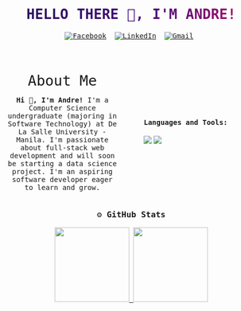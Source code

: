 <style>
  p, h1, h3, h4, span {
    font-family: "Lucida Console", monospace;
  }

  .animate-character
  {
    text-transform: uppercase;
    background-image: linear-gradient(
      -225deg,
      #231557 0%,
      #44107a 29%,
      #ff1361 67%,
      #fff800 100%
    );
    background-size: auto auto;
    background-clip: border-box;
    background-size: 200% auto;
    color: #fff;
    background-clip: text;
    text-fill-color: transparent;
    -webkit-background-clip: text;
    -webkit-text-fill-color: transparent;
    animation: textclip 3s linear infinite;
  }

  @keyframes textclip {
    to {
      background-position: 200% center;
    }
  }
</style>

<h1 align="center" class="animate-character">
Hello there 👋, I'm Andre!
</h1>

<p align="center">
<a href="https://www.facebook.com/karlandre.aquino/"><img src="https://img.shields.io/badge/facebook-%231877F2.svg?&style=for-the-badge&logo=facebook&logoColor=white" alt="Facebook" /></a>&nbsp;
<a href="https://www.linkedin.com/in/karl-andre-aquino/"><img src="https://img.shields.io/badge/linkedin-%230077B5.svg?&style=for-the-badge&logo=linkedin&logoColor=white" alt="LinkedIn" /></a>&nbsp;
<a href="mailto:karlandre.aquino@gmail.com"><img src="https://img.shields.io/badge/gmail-%23D14836.svg?&style=for-the-badge&logo=gmail&logoColor=white" alt="Gmail"/></a>&nbsp;
</p>
<br>

<br>
<div style="display: flex; justify-content: space-between; align-items:center;">
<div style="width: 45%;">
<!-- Left column content -->
<!-- If you'd like to see some of my work, check out [project link]. -->
<br>
<div align="center">
<span style="font-size:1.8rem">About Me</span>
</div>
<p align="center">
<b>Hi 👋, I'm Andre!</b>  I'm a Computer Science undergraduate (majoring in Software Technology) at De La Salle University - Manila. I'm passionate about full-stack web development and will soon be starting a data science project. I'm an aspiring software developer eager to learn and grow.
</p>

</div>
<div style="width: 45%;">
<!-- Right column content -->
<div align="left">
<h4> Languages and Tools: </h4>
</div>
<div align="left">
  <img src="https://skillicons.dev/icons?i=javascript,react,nextjs,nodejs,tailwind,firebase,mysql"/>
  <img src="https://skillicons.dev/icons?i=mongodb,python,java,c,cpp,html,css,github,git,vscode,figma"/>
</div>
<br>
</div>
</div>

<div align="center">
<h3> ⚙️ GitHub Stats </h3>
</div>
<p align="center">
<a href="https://github.com/Andre0819">
  <img height="150em" src="https://github-readme-stats-eight-theta.vercel.app/api?username=Andre0819&show_icons=true&theme=vue-dark&include_all_commits=true&count_private=true&hide=stars,issues" />
  <img height="150em" src="https://github-readme-stats-eight-theta.vercel.app/api/top-langs/?username=Andre0819&layout=compact&exclude_lang=java+r&theme=vue-dark&include_all_commits=true" />
</a>
</p>
<br>